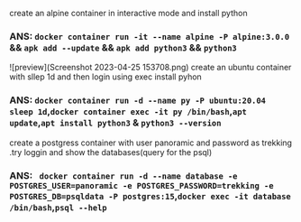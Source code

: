create an alpine container in interactive mode and install python
### ANS: `docker container run -it --name alpine -P alpine:3.0.0` && `apk add --update` && `apk add python3` && `python3`
![preview](Screenshot 2023-04-25 153708.png)
create an ubuntu container with sllep 1d and then login using exec install pyhon 
### ANS: `docker container run -d --name py -P ubuntu:20.04 sleep 1d`,`docker container exec -it py /bin/bash`,`apt update`,`apt install python3` & `python3 --version` 
create a postgress container with user panoramic and password as trekking .try loggin and show the databases(query for the psql)
### ANS: ` docker container run -d --name database -e POSTGRES_USER=panoramic -e POSTGRES_PASSWORD=trekking -e POSTGRES_DB=psqldata -P postgres:15`,`docker exec -it database /bin/bash`,`psql --help`
 